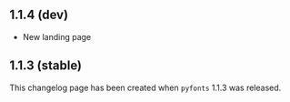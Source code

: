 ## 1.1.4 (dev)

- New landing page

## 1.1.3 (stable)

This changelog page has been created when `pyfonts` 1.1.3 was released.
